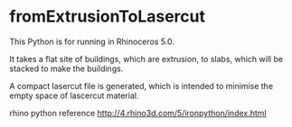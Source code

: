 fromExtrusionToLasercut
=======================

This Python is for running in Rhinoceros 5.0.

It takes a flat site of buildings, which are extrusion, to slabs, which will be stacked to make the buildings.

A compact lasercut file is generated, which is intended to minimise the empty space of lascercut material.



rhino python reference
http://4.rhino3d.com/5/ironpython/index.html
